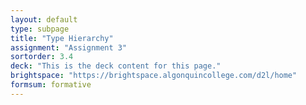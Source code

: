 ```yaml
---
layout: default
type: subpage
title: "Type Hierarchy"
assignment: "Assignment 3"
sortorder: 3.4
deck: "This is the deck content for this page."
brightspace: "https://brightspace.algonquincollege.com/d2l/home"
formsum: formative
---
```


